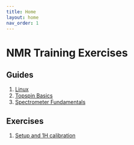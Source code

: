 ```yaml
---
title: Home
layout: home
nav_order: 1
---
```


# NMR Training Exercises

## Guides

1. [Linux](guide-linux.html)
2. [Topspin Basics](guide-topspin-basics.html)
3. [Spectrometer Fundamentals](guide-spectrometer-fundamentals.html)

## Exercises

1. [Setup and 1H calibration](exercise-setup.html)